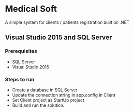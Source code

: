 # Medical Soft
A simple system for clients / patients registration built on .NET

## Visual Studio 2015 and SQL Server
### Prerequisites
- SQL Server
- Visual Studio 2015

### Steps to run
- Create a database in SQL Server
- Update the connection string in app.config in Client
- Set Client project as StartUp project
- Build and run the solution.
